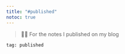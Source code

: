 ```yaml
---
title: "#published"
notoc: true
---
```


> 👩‍💻 For the notes I published on my blog

```query
tag: published
```